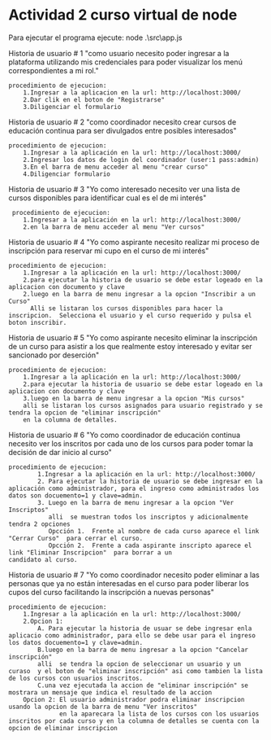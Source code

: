 # Actividad 2 curso virtual de node

Para ejecutar el programa ejecute: node .\src\app.js

Historia de usuario # 1
	"como usuario necesito poder ingresar a la plataforma utilizando mis credenciales para poder
	visualizar los menú correspondientes a mi rol."

	procedimiento de ejecucion:
		1.Ingresar a la aplicacion en la url: http://localhost:3000/
		2.Dar clik en el boton de "Registrarse"
		3.Diligenciar el formulario

Historia de usuario # 2
	"como coordinador necesito crear cursos de educación continua para ser divulgados entre posibles
	interesados"

	procedimiento de ejecucion:
		1.Ingresar a la aplicación en la url: http://localhost:3000/
		2.Ingresar los datos de login del coordinador (user:1 pass:admin)
		3.En el barra de menu acceder al menu "crear curso"
		4.Diligenciar formulario

Historia de usuario # 3
	"Yo como interesado necesito ver una lista de cursos disponibles para identificar cual es el de mi
     interés"

     procedimiento de ejecucion:
		1.Ingresar a la aplicación en la url: http://localhost:3000/
     	2.en la barra de menu acceder al menu "Ver cursos"

Historia de usuario # 4 
	"Yo como aspirante necesito realizar mi proceso de inscripción para reservar mi cupo en el curso
         de mi interés"

	procedimiento de ejecucion:
		1.Ingresar a la aplicación en la url: http://localhost:3000/
		2.para ejecutar la historia de usuario se debe estar logeado en la aplicacion con documento y clave
		2.luego en la barra de menu ingresar a la opcion "Inscribir a un Curso"
		  Alli se listaran los cursos disponibles para hacer la inscripcion.  Selecciona el usuario y el curso requerido y pulsa el                   boton inscribir.

Historia de usuario # 5 
	"Yo como aspirante necesito eliminar la inscripción de un curso para asistir a los que realmente
	estoy interesado y evitar ser sancionado por deserción"

	procedimiento de ejecucion:
		1.Ingresar a la aplicación en la url: http://localhost:3000/	
		2.para ejecutar la historia de usuario se debe estar logeado en la aplicacion con documento y clave
		3.luego en la barra de menu ingresar a la opcion "Mis cursos"
		alli se listaran los cursos asignados para usuario registrado y se tendra la opcion de "eliminar inscripción" 
		en la columna de detalles.

Historia de usuario # 6
	"Yo como coordinador de educación continua necesito ver los inscritos por cada uno de los cursos
         para poder tomar la decisión de dar inicio al curso"

	procedimiento de ejecucion:
			1.Ingresar a la aplicación en la url: http://localhost:3000/
			2. Para ejecutar la historia de usuario se debe ingresar en la aplicación como administrador, para el ingreso como administrados los datos son docuemento=1 y clave=admin.
			3. Luego en la barra de menu ingresar a la opcion "Ver Inscriptos"
			   alli  se muestran todos los inscriptos y adicionalmente tendra 2 opciones
			   Opcción 1.  Frente al nombre de cada curso aparece el link "Cerrar Curso"  para cerrar el curso.
			   Opcción 2.  Frente a cada aspirante inscripto aparece el link "Eliminar Inscripcion"  para borrar a un                                              candidato al curso.


Historia de usuario # 7
	"Yo como coordinador necesito poder eliminar a las personas que ya no están interesadas en el
	curso para poder liberar los cupos del curso facilitando la inscripción a nuevas personas"

	procedimiento de ejecucion:
		1.Ingresar a la aplicación en la url: http://localhost:3000/
		2.Opcion 1:
			A. Para ejecutar la historia de usuar se debe ingresar enla aplicacio como administrador, para ello se debe usar para el ingreso los datos docuemento=1 y clave=admin.
			B.luego en la barra de menu ingresar a la opcion "Cancelar inscripción"
			alli  se tendra la opcion de seleccionar un usuario y un curaso  y el boton de "eliminar inscripción" asi como tambien la lista de los cursos con usuarios inscritos.
			C.una vez ejecutada la accion de "eliminar inscripción" se mostrara un mensaje que indica el resultado de la accion 
		Opcion 2: El usuario administrador podra eliminar inscripcion usando la opcion de la barra de menu "Ver inscritos"
				  en la aparecara la lista de los cursos con los usuarios inscritos por cada curso y en la columna de detalles se cuenta con la opcion de eliminar inscripcion
